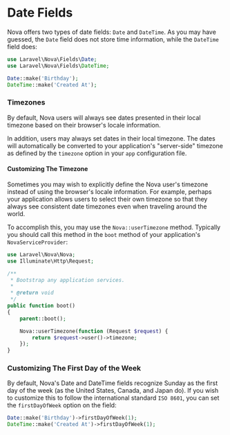 # Date Fields

Nova offers two types of date fields: `Date` and `DateTime`. As you may have guessed, the `Date` field does not store time information, while the `DateTime` field does:

```php
use Laravel\Nova\Fields\Date;
use Laravel\Nova\Fields\DateTime;

Date::make('Birthday');
DateTime::make('Created At');
```

### Timezones

By default, Nova users will always see dates presented in their local timezone based on their browser's locale information.

In addition, users may always set dates in their local timezone. The dates will automatically be converted to your application's "server-side" timezone as defined by the `timezone` option in your `app` configuration file.

#### Customizing The Timezone

Sometimes you may wish to explicitly define the Nova user's timezone instead of using the browser's locale information. For example, perhaps your application allows users to select their own timezone so that they always see consistent date timezones even when traveling around the world.

To accomplish this, you may use the `Nova::userTimezone` method. Typically you should call this method in the `boot` method of your application's `NovaServiceProvider`:
```php
use Laravel\Nova\Nova;
use Illuminate\Http\Request;

/**
 * Bootstrap any application services.
 *
 * @return void
 */
public function boot()
{
    parent::boot();

    Nova::userTimezone(function (Request $request) {
        return $request->user()->timezone;
    });
}
```

### Customizing The First Day of the Week

By default, Nova's Date and DateTime fields recognize Sunday as the first day of the week (as the United States, Canada, and Japan do). If you wish to customize this to follow the international standard `ISO 8601`, you can set the `firstDayOfWeek` option on the field:

```php
Date::make('Birthday')->firstDayOfWeek(1);
DateTime::make('Created At')->firstDayOfWeek(1);
```
